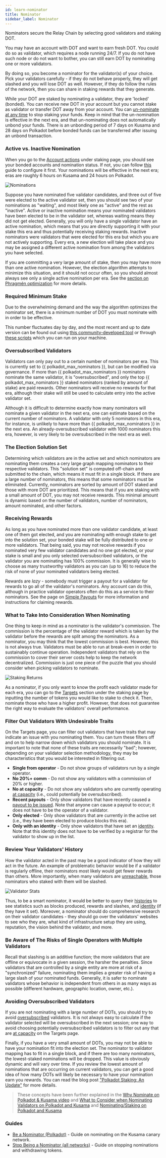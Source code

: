 ```yaml
---
id: learn-nominator
title: Nominator
sidebar_label: Nominator
---
```


Nominators secure the Relay Chain by selecting good validators and staking DOT.

You may have an account with DOT and want to earn fresh DOT. You could do so as validator, which
requires a node running 24/7. If you do not have such node or do not want to bother, you can still
earn DOT by nominating one or more validators.

By doing so, you become a nominator for the validator(s) of your choice. Pick your validators
carefully - if they do not behave properly, they will get slashed and you will lose DOT as well.
However, if they do follow the rules of the network, then you can share in staking rewards that they
generate.

While your DOT are staked by nominating a validator, they are 'locked' (bonded). You can receive new
DOT in your account but you cannot stake as validator or transfer DOT away from your account. You
can [un-nominate at any time](maintain-guides-how-to-unbond) to stop staking your funds. Keep in
mind that the un-nomination is effective in the next era, and that un-nominating does not
automatically unbond your funds. There is an unbonding period of 7 days on Kusama and 28 days on
Polkadot before bonded funds can be transferred after issuing an unbond transaction.

### Active vs. Inactive Nomination

When you go to the [Account actions](https://polkadot.js.org/apps/#/staking/actions) under staking
page, you should see your bonded accounts and nomination status. If not, you can follow
[this](maintain-guides-how-to-nominate-polkadot) guide to configure it first. Your nominations will
be effective in the next era; eras are roughly 6 hours on Kusama and 24 hours on Polkadot.

![Nominations](/img/staking/polkadotjs_nominator_account.png)

Suppose you have nominated five validator candidates, and three out of five were elected to the
active validator set, then you should see two of your nominations as "waiting", and most likely one
as "active" and the rest as "inactive". Active or inactive nomination means your nominated
validators have been elected to be in the validator set, whereas waiting means they did not get
elected. Generally, you will only have a single validator have an active nomination, which means
that you are directly supporting it with your stake this era and thus potentially receiving staking
rewards. Inactive nominators were validators that were elected for this era but which you are not
actively supporting. Every era, a new election will take place and you may be assigned a different
active nomination from among the validators you have selected.

If you are committing a very large amount of stake, then you may have more than one active
nomination. However, the election algorithm attempts to minimize this situation, and it should not
occur often, so you should almost always see only a single active nomination per era. See the
[section on Phragmén optimization](learn-phragmen#optimizations) for more details.

### Required Minimum Stake

Due to the overwhelming demand and the way the algorithm optimizes the nominator set,
there is a minimum number of DOT you must nominate with in order to be effective.

This number fluctuates day by day, and the most recent and up to date version can be
found out using [this community-developed tool](https://polkaview.network/dot) or
through [these scripts](https://github.com/w3f/validator-stats) which you can run on your machine.

### Oversubscribed Validators

Validators can only pay out to a certain number of nominators per era. This is currently set to
{{ polkadot_max_nominators }}, but can be modified via governance. If more than
{{ polkadot_max_nominators }} nominators nominate the same validator, it is "oversubscribed", and
only the top {{ polkadot_max_nominators }} staked nominators (ranked by amount of stake) are paid
rewards. Other nominators will receive no rewards for that era, although their stake will still be
used to calculate entry into the active validator set.

Although it is difficult to determine exactly how many nominators will nominate a given validator in
the next era, one can estimate based on the current number of nominators. A validator with only 5
nominators in this era, for instance, is unlikely to have more than {{ polkadot_max_nominators }} in
the next era. An already-oversubscribed validator with 1000 nominators this era, however, is very
likely to be oversubscribed in the next era as well.

### The Election Solution Set

Determining which validators are in the active set and which nominators are nominating them creates
a cery large graph mapping nominators to their respective validators. This "solution set" is
computed off-chain and submitted to the chain, which means it must fit in a single block. If there
are a large number of nominators, this means that some nominators must be eliminated. Currently,
nominators are sorted by amount of DOT staked and those with more DOT are prioritized. This means
that if you are staking with a small amount of DOT, you may not receive rewards. This minimal amount
is dynamic based on the number of validators, number of nominators, amount nominated, and other
factors.

### Receiving Rewards

As long as you have nominated more than one validator candidate, at least one of them got elected,
and you are nominating with enough stake to get into the solution set, your bonded stake will be
fully distributed to one or more validators. That being said, you may not receive rewards if you
nominated very few validator candidates and no one got elected, or your stake is small and you only
selected oversubscribed validators, or the validator you are nominating has 100% commission. It is
generally wise to choose as many trustworthy validators as you can (up to 16) to reduce the risk of
none of your nominated validators being elected.

Rewards are _lazy_ - somebody must trigger a payout for a validator for rewards to go all of the
validator's nominators. Any account can do this, although in practice validator operators often do
this as a service to their nominators. See the page on [Simple Payouts](learn-simple-payouts) for
more information and instructions for claiming rewards.

### What to Take Into Consideration When Nominating

One thing to keep in mind as a nominator is the validator's commission. The commission is the
percentage of the validator reward which is taken by the validator before the rewards are split
among the nominators. As a nominator, you may think that the lowest commission is best. However,
this is not always true. Validators must be able to run at break-even in order to sustainably
continue operation. Independent validators that rely on the commission to cover their server costs
help to keep the network decentralized. Commission is just one piece of the puzzle that you should
consider when picking validators to nominate.

![Staking Returns](/img/staking/polkadotjs_nominators_target.png)

As a nominator, if you only want to know the profit each validator made for each era, you can go to
the [Targets](https://polkadot.js.org/apps/#/staking/targets) section under the staking page by
inputting the number of tokens you would like to stake to check it. Then, nominate those who have a
higher profit. However, that does not guarantee the right way to evaluate the validators' overall
performance.

### Filter Out Validators With Undesirable Traits

On the Targets page, you can filter out validators that have traits that may indicate an issue with
you nominating them. You can turn these filters off and on to help narrow down which validators you
should nominate. It is important to note that none of these traits are necessarily "bad"; however,
depending on your validator selection methodology, they may be characteristics that you would be
interested in filtering out.

- **Single from operator** - Do not show groups of validators run by a single operator.
- **No 20%+ comm** - Do not show any validators with a commission of 20% or higher.
- **No at capacity** - Do not show any validators who are currently operating
  [at capacity](glossary#capacity) (i.e., could potentially be oversubscribed).
- **Recent payouts** - Only show validators that have recently caused a
  [payout to be issued](learn-simple-payouts). Note that anyone can cause a payout to occur; it does
  not have to be the operator of a validator.
- **Only elected** - Only show validators that are currently in the active set (i.e., they have been
  elected to produce blocks this era).
- **Only with an identity** - Only show validators that have set an [identity](learn-identity). Note
  that this identity does not have to be verified by a registrar for the validator to show up in the
  list.

### Review Your Validators' History

How the validator acted in the past may be a good indicator of how they will act in the future. An
example of problematic behavior would be if a validator is regularly offline, their nominators most
likely would get fewer rewards than others. More importantly, when many validators are
[unreachable](learn-staking#unresponsiveness), those nominators who staked with them will be
slashed.

![Validator Stats](/img/staking/polkadotjs_validator_stats.png)

Thus, to be a smart nominator, it would be better to query their
[histories](https://polkadot.js.org/apps/#/staking/query/) to see statistics such as blocks
produced, rewards and slashes, and [identity](learn-identity) (if they have it set). Moreover, a
nominator should do comprehensive research on their validator candidates - they should go over the
validators' websites to see who they are, what kind of infrastructure setup they are using,
reputation, the vision behind the validator, and more.

### Be Aware of The Risks of Single Operators with Multiple Validators

Recall that slashing is an additive function; the more validators that are offline or equivocate in
a given session, the harsher the penalties. Since validators that are controlled by a single entity
are more at risk of a "synchronized" failure, nominating them implies a greater risk of having a
large slash of your nominated funds. Generally, it is safer to nominate validators whose behavior is
independent from others in as many ways as possible (different hardware, geographic location, owner,
etc.).

### Avoiding Oversubscribed Validators

If you are not nominating with a large number of DOTs, you should try to avoid
[oversubscribed](glossary#oversubscribed) validators. It is not always easy to calculate if the
validator selected will be oversubscribed in the next session; one way to avoid choosing potentially
oversubscribed validators is to filter out any that are [at capacity](glossary#capacity) on the
Targets page.

Finally, if you have a very small amount of DOTs, you may not be able to have your nomination fit
into the election set. The nominator to validator mapping has to fit in a single block, and if there
are too many nominators, the lowest-staked nominations will be dropped. This value is obviously
dynamic and will vary over time. If you review the lowest amount of nominations that are occurring
on current validators, you can get a good idea of how many DOTs will likely be necessary to have
your nomination earn you rewards. You can read the blog post
["Polkadot Staking: An Update"](https://polkadot.network/polkadot-staking-an-update/) for more
details.

> These concepts have been further explained in the
> [Why Nominate on Polkadot & Kusama video](https://www.youtube.com/watch?v=weG_uzdSs1E&list=PLOyWqupZ-WGuAuS00rK-pebTMAOxW41W8&index=4)
> and
> [What to Consider when Nominating Validators on Polkadot and Kusama](https://www.youtube.com/watch?v=K-a4CgVchvU&list=PLOyWqupZ-WGuAuS00rK-pebTMAOxW41W8&index=9)
> and
> [Nominating/Staking on Polkadot and Kusama](https://www.youtube.com/watch?v=NYs9oWAbzbE&list=PLOyWqupZ-WGuAuS00rK-pebTMAOxW41W8&index=14)

### Guides

- [Be a Nominator (Polkadot)](maintain-guides-how-to-nominate-polkadot) - Guide on nominating on the
  Kusama canary network.
- [Stop Being a Nominator (all networks)](maintain-guides-how-to-unbond) - Guide on stopping
  nominations and withdrawing tokens.
